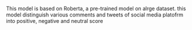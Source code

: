 This model is based on Roberta, a pre-trained model on alrge dataset.
this model distinguish various comments and tweets of social media platofrm into positive, negative and neutral score
